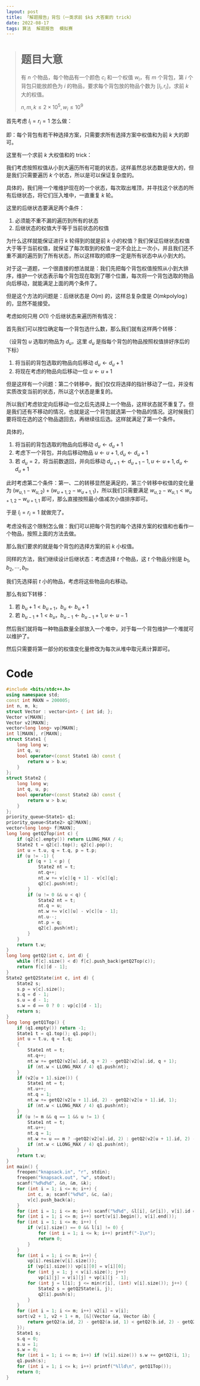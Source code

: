```yaml
---
layout: post
title: 「解题报告」背包（一类求前 $k$ 大答案的 trick）
date: 2022-08-17
tags: 算法  解题报告  模拟赛
---
```


> # 题目大意
>
> 有 $n$ 个物品，每个物品有一个颜色 $c_i$ 和一个权值 $w_i$，有 $m$ 个背包，第 $i$ 个背包只能放颜色为 $i$ 的物品，要求每个背包放的物品个数为 $[l_I,\,r_i]$，求前 $k$ 大的权值。
>
> $n,\,m,\,  k\le 2\times 10^5,\, w_i\le 10^9$

首先考虑 $l_i=r_i=1$ 怎么做：

即：每个背包有若干种选择方案，只需要求所有选择方案中权值和为前 $k$ 大的即可。

这里有一个求前 $k$ 大权值和的 trick：

我们考虑按照权值从小到大遍历所有可能的状态，这样虽然总状态数是很大的，但是我们只需要遍历 $k$ 个状态，所以是可以保证复杂度的。

具体的，我们用一个堆维护现在的一个状态，每次取出堆顶，并寻找这个状态的所有后继状态，将它们压入堆中，一直重复 $k$ 轮。

这里的后继状态要满足两个条件：

1. 必须能不重不漏的遍历到所有的状态
2. 后继状态的权值大于等于当前状态的权值

为什么这样就能保证进行 $k$ 轮得到的就是前 $k$ 小的权值？我们保证后继状态权值大于等于当前权值，就保证了每次取到的权值一定不会比上一次小，并且我们还不重不漏的遍历到了所有状态，所以这样取的顺序一定是所有状态中从小到大的。

对于这一道题，一个很直接的想法就是：我们先把每个背包权值按照从小到大排序，维护一个状态表示每个背包现在取到了哪个位置，每次将一个背包选取的物品向后移动，就能满足上面的两个条件了。

但是这个方法的问题是：后继状态是 $O(m)$ 的，这样总复杂度是 $O(mk\operatorname{polylog})$ 的，显然不能接受。

考虑如何只用 $O(1)$ 个后继状态来遍历所有情况：

首先我们可以按位确定每一个背包选什么数，那么我们就有这样两个转移：

（设背包 $u$ 选取的物品为 $d_u$，这里 $d_u$ 是指每个背包的物品按照权值排好序后的下标）

1. 将当前的背包选取的物品向后移动 $d_u\gets d_u+1$
2. 将现在考虑的物品向后移动一位 $u \gets u + 1$

但是这样有一个问题：第二个转移中，我们仅仅将选择的指针移动了一位，并没有实质改变当前的状态，所以这个状态是重复的。

所以我们考虑钦定向后移动一位之后先选择上一个物品，这样状态就不重复了。但是我们还有不移动的情况，也就是这一个背包就选第一个物品的情况。这时候我们要将现在选的这个物品退回去，再继续往后选。这样就满足了第一个条件。

具体的，

1. 将当前的背包选取的物品向后移动 $d_u\gets d_u+1$
2. 考虑下一个背包，并向后移动物品 $u \gets u + 1,\, d_u \gets d_u + 1$
3. 若 $d_{u} = 2$，将当前数退回，并向后移动 $d_{u+1} \gets d_{u+1} - 1,\,u \gets u + 1,\,d_u\gets d_u+1$

此时考虑第二个条件：第一、二的转移显然是满足的，第三个转移中权值的变化量为 $(w_{u,1} - w_{u,2}) + (w_{u+1,2} - w_{u+1,1})$，所以我们只需要满足 $w_{u,2} - w_{u,1} < w_{u+1,2} - w_{u+1,1}$ 即可，那么直接按照最小值减次小值排序即可。

于是 $l_i=r_i=1$ 就做完了。

考虑没有这个限制怎么做：我们可以把每个背包的每个选择方案的权值和也看作一个物品，按照上面的方法去做。

那么我们要求的就是每个背包的选择方案的前 $k$ 小权值。

同样的方法，我们继续设计后继状态：考虑选择 $t$ 个物品，这 $t$ 个物品分别是 $b_1,b_2,\cdots,b_t$。

我们先选择前 $t$ 小的物品，考虑将这些物品向右移动。

那么有如下转移：

1. 若 $b_u+1<b_{u+1}$，$b_u\gets b_u+1$
2. 若 $b_{u-1}+1<b_u$，$b_{u-1}\gets b_{u-1} + 1,\,u\gets u-1$

然后我们就将每一种物品数量全部放入一个堆中，对于每一个背包维护一个堆就可以维护了。

然后只需要将第一部分的权值变化量修改为每次从堆中取元素计算即可。

# Code

```cpp
#include <bits/stdc++.h>
using namespace std;
const int MAXN = 200005;
int n, m, k;
struct Vector : vector<int> { int id; };
Vector v[MAXN];
Vector v2[MAXN];
vector<long long> vp[MAXN];
int l[MAXN], r[MAXN];
struct State1 {
    long long w;
    int q, u;
    bool operator<(const State1 &b) const {
        return w > b.w;
    }
};
struct State2 {
    long long w;
    int q, u, p;
    bool operator<(const State2 &b) const {
        return w > b.w;
    }
};
priority_queue<State1> q1;
priority_queue<State2> q2[MAXN];
vector<long long> f[MAXN];
long long getQ2Top(int c) {
    if (q2[c].empty()) return LLONG_MAX / 4;
    State2 t = q2[c].top(); q2[c].pop();
    int u = t.u, q = t.q, p = t.p;
    if (u != -1) {
        if (q + 1 < p) {
            State2 nt = t;
            nt.q++;
            nt.w += v[c][q + 1] - v[c][q];
            q2[c].push(nt);
        }
        if (u != 0 && u < q) {
            State2 nt = t;
            nt.q = u;
            nt.w += v[c][u] - v[c][u - 1];
            nt.u--;
            nt.p = q;
            q2[c].push(nt);
        }
    }
    return t.w;
}
long long getQ2(int c, int d) {
    while (f[c].size() < d) f[c].push_back(getQ2Top(c));
    return f[c][d - 1];
}
State2 getQ2State(int c, int d) {
    State2 s;
    s.p = v[c].size();
    s.q = d - 1;
    s.u = d - 1;
    s.w = d == 0 ? 0 : vp[c][d - 1];
    return s;
}
long long getQ1Top() {
    if (q1.empty()) return -1;
    State1 t = q1.top(); q1.pop();
    int u = t.u, q = t.q;
    {
        State1 nt = t;
        nt.q++;
        nt.w += getQ2(v2[u].id, q + 2) - getQ2(v2[u].id, q + 1);
        if (nt.w < LLONG_MAX / 4) q1.push(nt);
    }
    if (v2[u + 1].size()) {
        State1 nt = t;
        nt.u++;
        nt.q = 1;
        nt.w += getQ2(v2[u + 1].id, 2) - getQ2(v2[u + 1].id, 1);
        if (nt.w < LLONG_MAX / 4) q1.push(nt);
    }
    if (u != m && q == 1 && u != 1) {
        State1 nt = t;
        nt.u++;
        nt.q = 1;
        nt.w += u == m ? -getQ2(v2[u].id, 2) : getQ2(v2[u + 1].id, 2) - getQ2(v2[u + 1].id, 1) + getQ2(v2[u].id, 1) - getQ2(v2[u].id, 2);
        if (nt.w < LLONG_MAX / 4) q1.push(nt);
    }
    return t.w;
}
int main() {
    freopen("knapsack.in", "r", stdin);
    freopen("knapsack.out", "w", stdout);
    scanf("%d%d%d", &n, &m, &k);
    for (int i = 1; i <= n; i++) {
        int c, a; scanf("%d%d", &c, &a);
        v[c].push_back(a);
    }
    for (int i = 1; i <= m; i++) scanf("%d%d", &l[i], &r[i]), v[i].id = i;
    for (int i = 1; i <= m; i++) sort(v[i].begin(), v[i].end());
    for (int i = 1; i <= m; i++) {
        if (v[i].size() == 0 && l[i] != 0) {
            for (int i = 1; i <= k; i++) printf("-1\n");
            return 0;
        }
    }
    for (int i = 1; i <= m; i++) {
        vp[i].resize(v[i].size());
        if (vp[i].size()) vp[i][0] = v[i][0];
        for (int j = 1; j < v[i].size(); j++)
            vp[i][j] = v[i][j] + vp[i][j - 1];
        for (int j = l[i]; j <= min(r[i], (int) v[i].size()); j++) {
            State2 s = getQ2State(i, j);
            q2[i].push(s);
        }
    }
    for (int i = 1; i <= m; i++) v2[i] = v[i];
    sort(v2 + 1, v2 + 1 + m, [&](Vector &a, Vector &b) {
        return getQ2(a.id, 2) - getQ2(a.id, 1) < getQ2(b.id, 2) - getQ2(b.id, 1);
    });
    State1 s;
    s.q = 0;
    s.u = 1;
    s.w = 0;
    for (int i = 1; i <= m; i++) if (v[i].size()) s.w += getQ2(i, 1);
    q1.push(s);
    for (int i = 1; i <= k; i++) printf("%lld\n", getQ1Top());
    return 0;
}
```